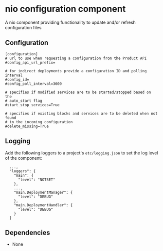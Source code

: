 # nio configuration  component

A nio component providing functionality to update and/or refresh configuration files


## Configuration

```
[configuration]
# url to use when requesting a configuration from the Product API
#config_api_url_prefix=

# for indirect deployments provide a configuration ID and polling interval
#config_id=
#config_poll_interval=3600

# specifies if modified services are to be started/stopped based on the
# auto_start flag
#start_stop_services=True

# specifies if existing blocks and services are to be deleted when not found
# in the incoming configuration
#delete_missing=True
```

## Logging

Add the following loggers to a project's `etc/logging.json` to set the log level of the component:
```
  ...,
  "loggers": {
    "main": {
      "level": "NOTSET"
    },
    ...,
    "main.DeploymentManager": {
      "level": "DEBUG"
    },
    "main.DeploymentHandler": {
      "level": "DEBUG"
    }
  }
```

## Dependencies

- None
